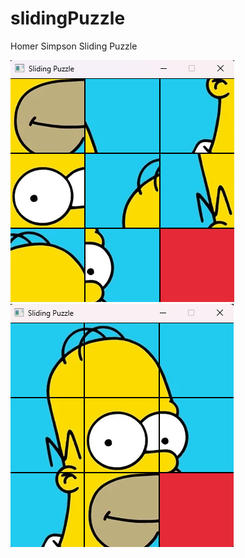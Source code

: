 # slidingPuzzle

Homer Simpson Sliding Puzzle

![ScreenShot](assets/preview.png)
![ScreenShot](assets/preview02.png)
